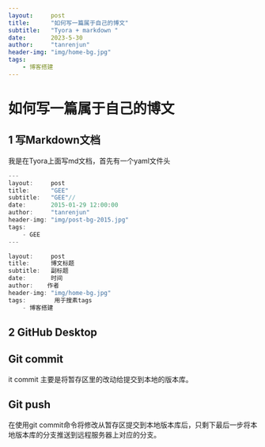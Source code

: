 ```yaml
---
layout:     post
title:      "如何写一篇属于自己的博文"
subtitle:   "Tyora + markdown "
date:       2023-5-30
author:     "tanrenjun"
header-img: "img/home-bg.jpg"
tags:
    - 博客搭建
---
```


# 如何写一篇属于自己的博文

## 1 写Markdown文档

 我是在Tyora上面写md文档，首先有一个yaml文件头

```javascript
---
layout:     post
title:      "GEE"
subtitle:   "GEE"//
date:       2015-01-29 12:00:00
author:     "tanrenjun"
header-img: "img/post-bg-2015.jpg"
tags:
    - GEE
---
```

````javascript
layout:     post
title:      博文标题
subtitle:   副标题
date:       时间
author:    作者
header-img: "img/home-bg.jpg"
tags:        用于搜素tags
    - 博客搭建
````

## 2 GitHub Desktop

## Git commit

it commit 主要是将暂存区里的改动给提交到本地的版本库。

## Git push

在使用git commit命令将修改从暂存区提交到本地版本库后，只剩下最后一步将本地版本库的分支推送到远程服务器上对应的分支。
